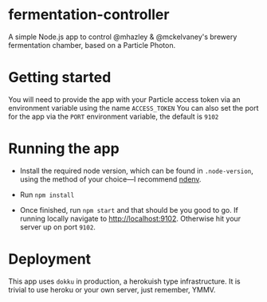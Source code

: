 # fermentation-controller
A simple Node.js app to control @mhazley & @mckelvaney's brewery fermentation chamber, based on a Particle Photon.

# Getting started
You will need to provide the app with your Particle access token via an environment variable using the name `ACCESS_TOKEN`
You can also set the port for the app via the `PORT` environment variable, the default is `9102`

# Running the app
- Install the required node version, which can be found in `.node-version`, using the method of your choice—I recommend [ndenv](https://github.com/riywo/ndenv).

- Run `npm install`

- Once finished, run `npm start` and that should be you good to go. If running locally navigate to [http://localhost:9102](http://localhost:9102). Otherwise hit your server up on port `9102`.

# Deployment
This app uses `dokku` in production, a herokuish type infrastructure. It is trivial to use heroku or your own server, just remember, YMMV.
